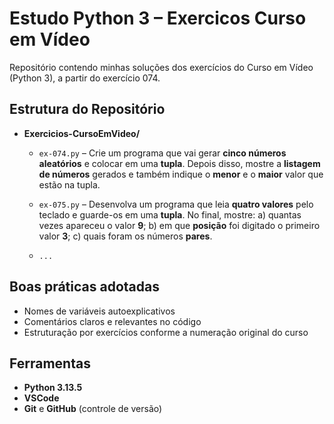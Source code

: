 # Estudo Python 3 – Exercicos Curso em Vídeo

Repositório contendo minhas soluções dos exercícios do Curso em Vídeo (Python 3), a partir do exercício 074.

## Estrutura do Repositório

- **Exercicios-CursoEmVideo/**
  - `ex-074.py` – Crie um programa que vai gerar **cinco números aleatórios** e colocar em uma **tupla**. Depois disso, mostre a **listagem de números** gerados e também indique o **menor** e o **maior** valor que estão na tupla.

  - `ex-075.py` – Desenvolva um programa que leia **quatro valores** pelo teclado e guarde-os em uma **tupla**. No final, mostre: a) quantas vezes apareceu o valor **9**; b) em que **posição** foi digitado o primeiro valor **3**; c) quais foram os números **pares**.

  -  `...`

## Boas práticas adotadas

- Nomes de variáveis autoexplicativos  
- Comentários claros e relevantes no código  
- Estruturação por exercícios conforme a numeração original do curso

## Ferramentas

- **Python 3.13.5**
- **VSCode**
- **Git** e  **GitHub** (controle de versão)
